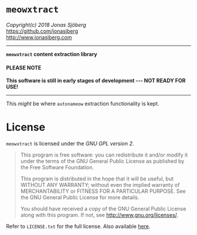 `meowxtract`
============
*Copyright(c) 2018 Jonas Sjöberg*  
<https://github.com/jonasjberg>  
<http://www.jonasjberg.com>  

--------------------------------------------------------------------------------

__`meowxtract` content extraction library__



#### PLEASE NOTE
__This software is still in early stages of development --- NOT READY FOR USE!__

--------------------------------------------------------------------------------

This *might* be where  `autonameow` extraction functionality is kept.



License
=======
`meowxtract` is licensed under the *GNU GPL version 2*.

> This program is free software: you can redistribute it and/or modify
> it under the terms of the GNU General Public License as published by
> the Free Software Foundation.
>
> This program is distributed in the hope that it will be useful,
> but WITHOUT ANY WARRANTY; without even the implied warranty of
> MERCHANTABILITY or FITNESS FOR A PARTICULAR PURPOSE.  See the
> GNU General Public License for more details.
>
> You should have received a copy of the GNU General Public License
> along with this program.  If not, see <http://www.gnu.org/licenses/>.

Refer to `LICENSE.txt` for the full license.
Also available [here](https://www.gnu.org/licenses/old-licenses/gpl-2.0.txt).
